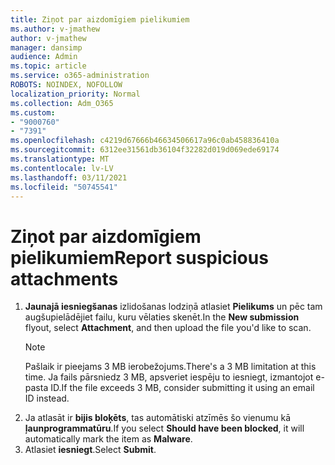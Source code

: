 ```yaml
---
title: Ziņot par aizdomīgiem pielikumiem
ms.author: v-jmathew
author: v-jmathew
manager: dansimp
audience: Admin
ms.topic: article
ms.service: o365-administration
ROBOTS: NOINDEX, NOFOLLOW
localization_priority: Normal
ms.collection: Adm_O365
ms.custom:
- "9000760"
- "7391"
ms.openlocfilehash: c4219d67666b46634506617a96c0ab458836410a
ms.sourcegitcommit: 6312ee31561db36104f32282d019d069ede69174
ms.translationtype: MT
ms.contentlocale: lv-LV
ms.lasthandoff: 03/11/2021
ms.locfileid: "50745541"
---
```

# <a name="report-suspicious-attachments"></a><span data-ttu-id="3550e-102">Ziņot par aizdomīgiem pielikumiem</span><span class="sxs-lookup"><span data-stu-id="3550e-102">Report suspicious attachments</span></span>

1. <span data-ttu-id="3550e-103">**Jaunajā iesniegšanas** izlidošanas lodziņā atlasiet **Pielikums** un pēc tam augšupielādējiet failu, kuru vēlaties skenēt.</span><span class="sxs-lookup"><span data-stu-id="3550e-103">In the **New submission** flyout, select **Attachment**, and then upload the file you'd like to scan.</span></span>
    > [!NOTE]
    > <span data-ttu-id="3550e-104">Pašlaik ir pieejams 3 MB ierobežojums.</span><span class="sxs-lookup"><span data-stu-id="3550e-104">There's a 3 MB limitation at this time.</span></span> <span data-ttu-id="3550e-105">Ja fails pārsniedz 3 MB, apsveriet iespēju to iesniegt, izmantojot e-pasta ID.</span><span class="sxs-lookup"><span data-stu-id="3550e-105">If the file exceeds 3 MB, consider submitting it using an email ID instead.</span></span>
2. <span data-ttu-id="3550e-106">Ja atlasāt ir **bijis bloķēts**, tas automātiski atzīmēs šo vienumu kā **ļaunprogrammatūru**.</span><span class="sxs-lookup"><span data-stu-id="3550e-106">If you select **Should have been blocked**, it will automatically mark the item as **Malware**.</span></span>
3. <span data-ttu-id="3550e-107">Atlasiet **iesniegt**.</span><span class="sxs-lookup"><span data-stu-id="3550e-107">Select **Submit**.</span></span>
